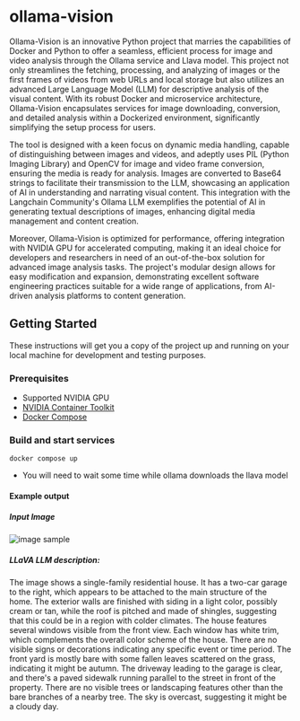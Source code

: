 # ollama-vision
Ollama-Vision is an innovative Python project that marries the capabilities of Docker and Python to offer a seamless, efficient process for image and video analysis through the Ollama service and Llava model. This project not only streamlines the fetching, processing, and analyzing of images or the first frames of videos from web URLs and local storage but also utilizes an advanced Large Language Model (LLM) for descriptive analysis of the visual content. With its robust Docker and microservice architecture, Ollama-Vision encapsulates services for image downloading, conversion, and detailed analysis within a Dockerized environment, significantly simplifying the setup process for users.

The tool is designed with a keen focus on dynamic media handling, capable of distinguishing between images and videos, and adeptly uses PIL (Python Imaging Library) and OpenCV for image and video frame conversion, ensuring the media is ready for analysis. Images are converted to Base64 strings to facilitate their transmission to the LLM, showcasing an application of AI in understanding and narrating visual content. This integration with the Langchain Community's Ollama LLM exemplifies the potential of AI in generating textual descriptions of images, enhancing digital media management and content creation.

Moreover, Ollama-Vision is optimized for performance, offering integration with NVIDIA GPU for accelerated computing, making it an ideal choice for developers and researchers in need of an out-of-the-box solution for advanced image analysis tasks. The project's modular design allows for easy modification and expansion, demonstrating excellent software engineering practices suitable for a wide range of applications, from AI-driven analysis platforms to content generation.

## Getting Started

These instructions will get you a copy of the project up and running on your local machine for development and testing purposes.

### Prerequisites

- Supported NVIDIA GPU
- [NVIDIA Container Toolkit](https://docs.nvidia.com/datacenter/cloud-native/container-toolkit/latest/install-guide.html#installation)
- [Docker Compose](https://docs.docker.com/compose/install/)

### Build and start services
```
docker compose up
```

* You will need to wait some time while ollama downloads the llava model

#### Example output
##### Input Image
![image sample](http://ap.rdcpix.com/f26d996a7895ac8ef8b44bc5628cce3bl-m1461818644od-w480_h360_x2.webp?w=1080&q=75)
##### LLaVA LLM description:
The image shows a single-family residential house. It has a two-car garage to the right, which appears to be attached to the main structure of the home. The exterior walls are finished with siding in a light color, possibly cream or tan, while the roof is pitched and made of shingles, suggesting that this could be in a region with colder climates.
The house features several windows visible from the front view. Each window has white trim, which complements the overall color scheme of the house. There are no visible signs or decorations indicating any specific event or time period. The front yard is mostly bare with some fallen leaves scattered on the grass, indicating it might be autumn.
The driveway leading to the garage is clear, and there's a paved sidewalk running parallel to the street in front of the property. There are no visible trees or landscaping features other than the bare branches of a nearby tree. The sky is overcast, suggesting it might be a cloudy day.

